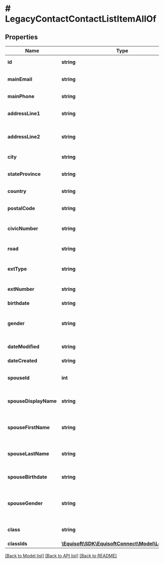 # # LegacyContactContactListItemAllOf

## Properties

Name | Type | Description | Notes
------------ | ------------- | ------------- | -------------
**id** | **string** | Id of the contact. | [optional]
**mainEmail** | **string** | Main email of the contact. | [optional]
**mainPhone** | **string** | Main phone number. | [optional]
**addressLine1** | **string** | First line of address of the contact. | [optional]
**addressLine2** | **string** | Second line of address of the contact. | [optional]
**city** | **string** | City of the contact. | [optional]
**stateProvince** | **string** | State or province of the contact. | [optional]
**country** | **string** | Country of the contact. | [optional]
**postalCode** | **string** | PostalCode of the contact. | [optional]
**civicNumber** | **string** | Industrielle Alliance Only. | [optional]
**road** | **string** | Industrielle Alliance Only. | [optional]
**extType** | **string** | Industrielle Alliance Only. | [optional]
**extNumber** | **string** | Industrielle Alliance Only. | [optional]
**birthdate** | **string** | Birthdate. | [optional]
**gender** | **string** | Gender of the contact. Either MALE or FEMALE. | [optional]
**dateModified** | **string** | Date modified. | [optional]
**dateCreated** | **string** | Date created. | [optional]
**spouseId** | **int** | Id of the spouse contact. | [optional]
**spouseDisplayName** | **string** | Display name  of the spouse contact. | [optional]
**spouseFirstName** | **string** | First name of the spouse contact. | [optional]
**spouseLastName** | **string** | Last name of the spouse contact. | [optional]
**spouseBirthdate** | **string** | Birthdate of the spouse contact. | [optional]
**spouseGender** | **string** | Gender of the spouse. Either MALE or FEMALE. | [optional]
**class** | **string** | Class (separated by ;). | [optional]
**classIds** | [**\Equisoft\SDK\EquisoftConnect\Model\LegacyInt[]**](LegacyInt.md) | Class ids. | [optional]

[[Back to Model list]](../../README.md#models) [[Back to API list]](../../README.md#endpoints) [[Back to README]](../../README.md)
